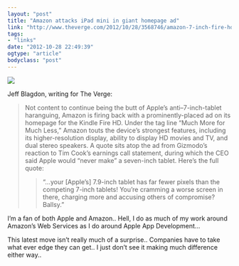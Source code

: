 ```yaml
---
layout: "post"
title: "Amazon attacks iPad mini in giant homepage ad"
link: "http://www.theverge.com/2012/10/28/3568746/amazon-7-inch-fire-hd-ipad-mini-ad-ballsy"
tags: 
- "links"
date: "2012-10-28 22:49:39"
ogtype: "article"
bodyclass: "post"
---
```


![](http://f.cl.ly/items/3J0o0F2g0Z2W0X0M0V2W/ClouDrop%202012-10-28%207:48:49%20PM.png)

Jeff Blagdon, writing for The Verge:

> Not content to continue being the butt of Apple’s anti–7-inch-tablet haranguing, Amazon is firing back with a prominently-placed ad on its homepage for the Kindle Fire HD. Under the tag line “Much More for Much Less,” Amazon touts the device’s strongest features, including its higher-resolution display, ability to display HD movies and TV, and dual stereo speakers. A quote sits atop the ad from Gizmodo’s reaction to Tim Cook’s earnings call statement, during which the CEO said Apple would “never make” a seven-inch tablet. Here’s the full quote:
> 
> > “…your [Apple’s] 7.9-inch tablet has far fewer pixels than the competing 7-inch tablets! You’re cramming a worse screen in there, charging more and accusing others of compromise? Ballsy.”

I’m a fan of both Apple and Amazon.. Hell, I do as much of my work around Amazon’s Web Services as I do around Apple App Development…

This latest move isn’t really much of a surprise.. Companies have to take what ever edge they can get.. I just don’t see it making much difference either way..